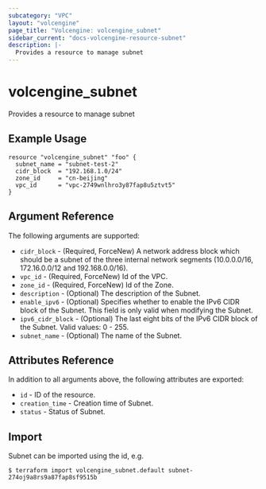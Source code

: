 ```yaml
---
subcategory: "VPC"
layout: "volcengine"
page_title: "Volcengine: volcengine_subnet"
sidebar_current: "docs-volcengine-resource-subnet"
description: |-
  Provides a resource to manage subnet
---
```

# volcengine_subnet
Provides a resource to manage subnet
## Example Usage
```hcl
resource "volcengine_subnet" "foo" {
  subnet_name = "subnet-test-2"
  cidr_block  = "192.168.1.0/24"
  zone_id     = "cn-beijing"
  vpc_id      = "vpc-2749wnlhro3y87fap8u5ztvt5"
}
```
## Argument Reference
The following arguments are supported:
* `cidr_block` - (Required, ForceNew) A network address block which should be a subnet of the three internal network segments (10.0.0.0/16, 172.16.0.0/12 and 192.168.0.0/16).
* `vpc_id` - (Required, ForceNew) Id of the VPC.
* `zone_id` - (Required, ForceNew) Id of the Zone.
* `description` - (Optional) The description of the Subnet.
* `enable_ipv6` - (Optional) Specifies whether to enable the IPv6 CIDR block of the Subnet. This field is only valid when modifying the Subnet.
* `ipv6_cidr_block` - (Optional) The last eight bits of the IPv6 CIDR block of the Subnet. Valid values: 0 - 255.
* `subnet_name` - (Optional) The name of the Subnet.

## Attributes Reference
In addition to all arguments above, the following attributes are exported:
* `id` - ID of the resource.
* `creation_time` - Creation time of Subnet.
* `status` - Status of Subnet.


## Import
Subnet can be imported using the id, e.g.
```
$ terraform import volcengine_subnet.default subnet-274oj9a8rs9a87fap8sf9515b
```

